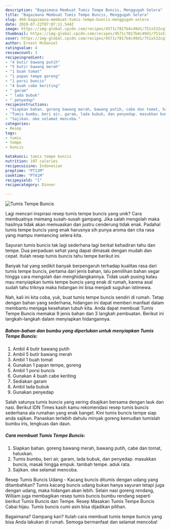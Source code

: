 ```yaml
---
description: "Bagaimana Membuat Tumis Tempe Buncis, Menggugah Selera"
title: "Bagaimana Membuat Tumis Tempe Buncis, Menggugah Selera"
slug: 469-bagaimana-membuat-tumis-tempe-buncis-menggugah-selera
date: 2020-07-22T07:07:11.544Z
image: https://img-global.cpcdn.com/recipes/4571c7817b4c49d1/751x532cq70/tumis-tempe-buncis-foto-resep-utama.jpg
thumbnail: https://img-global.cpcdn.com/recipes/4571c7817b4c49d1/751x532cq70/tumis-tempe-buncis-foto-resep-utama.jpg
cover: https://img-global.cpcdn.com/recipes/4571c7817b4c49d1/751x532cq70/tumis-tempe-buncis-foto-resep-utama.jpg
author: Ernest McDaniel
ratingvalue: 4
reviewcount: 3
recipeingredient:
- "4 butir bawang putih"
- "5 butir bawang merah"
- "1 buah tomat"
- "1 papan tempe goreng"
- "1 porsi buncis"
- "4 buah cabe keriting"
- " garam"
- " lada bubuk"
- " penyedap"
recipeinstructions:
- "Siapkan bahan. goreng bawang merah, bawang putih, cabe dan tomat, haluskan."
- "Tumis bumbu, beri air, garam, lada bubuk, dan penyedap. masukkan buncis, masak hingga empuk. tambah tempe. aduk rata."
- "Sajikan. oke selamat mencoba."
categories:
- Resep
tags:
- tumis
- tempe
- buncis

katakunci: tumis tempe buncis 
nutrition: 197 calories
recipecuisine: Indonesian
preptime: "PT12M"
cooktime: "PT41M"
recipeyield: "1"
recipecategory: Dinner

---
```



![Tumis Tempe Buncis](https://img-global.cpcdn.com/recipes/4571c7817b4c49d1/751x532cq70/tumis-tempe-buncis-foto-resep-utama.jpg)

Lagi mencari inspirasi resep tumis tempe buncis yang unik? Cara membuatnya memang susah-susah gampang. Jika salah mengolah maka hasilnya tidak akan memuaskan dan justru cenderung tidak enak. Padahal tumis tempe buncis yang enak harusnya sih punya aroma dan cita rasa yang mampu memancing selera kita.

Sayuran tumis buncis tak lagi sederhana lagi berkat kehadiran tahu dan tempe. Dua perpaduan sehat yang dapat dimasak dengan mudah dan cepat. Itulah resep tumis buncis tahu tempe berikut ini.

Banyak hal yang sedikit banyak berpengaruh terhadap kualitas rasa dari tumis tempe buncis, pertama dari jenis bahan, lalu pemilihan bahan segar hingga cara mengolah dan menghidangkannya. Tidak usah pusing kalau mau menyiapkan tumis tempe buncis yang enak di rumah, karena asal sudah tahu triknya maka hidangan ini bisa menjadi suguhan istimewa.


Nah, kali ini kita coba, yuk, buat tumis tempe buncis sendiri di rumah. Tetap dengan bahan yang sederhana, hidangan ini dapat memberi manfaat dalam membantu menjaga kesehatan tubuh kita. Anda dapat membuat Tumis Tempe Buncis memakai 9 jenis bahan dan 3 langkah pembuatan. Berikut ini langkah-langkah dalam menyiapkan hidangannya.

<!--inarticleads1-->

##### Bahan-bahan dan bumbu yang diperlukan untuk menyiapkan Tumis Tempe Buncis:

1. Ambil 4 butir bawang putih
1. Ambil 5 butir bawang merah
1. Ambil 1 buah tomat
1. Gunakan 1 papan tempe, goreng
1. Ambil 1 porsi buncis
1. Gunakan 4 buah cabe keriting
1. Sediakan  garam
1. Ambil  lada bubuk
1. Gunakan  penyedap


Salah satunya tumis buncis yang sering disajikan bersama dengan lauk dan nasi. Berikut IDN Times kasih kamu rekomendasi resep tumis buncis sederhana ala rumahan yang enak banget. Kini tumis buncis tempe siap anda sajikan. Panaskan terlebih dahulu minyak goreng kemudian tumislah bumbu iris, lengkuas dan daun. 

<!--inarticleads2-->

##### Cara membuat Tumis Tempe Buncis:

1. Siapkan bahan. goreng bawang merah, bawang putih, cabe dan tomat, haluskan.
1. Tumis bumbu, beri air, garam, lada bubuk, dan penyedap. masukkan buncis, masak hingga empuk. tambah tempe. aduk rata.
1. Sajikan. oke selamat mencoba.


Resep Tumis Buncis Udang - Kacang buncis ditumis dengan udang yang ditambahkan? Tumis kacang buncis udang bukan hanya sayuran tetapi juga dengan udang, maka hidangan akan lebih. Selain nasi goreng rendang, William juga membagikan resep tumis buncis bumbu rendang seperti berikut Tumis Buncis dan Tempe. Resep Masakan Tumis Tempe Buncis Cabai hijau. Tumis buncis cumi asin bisa dijadikan pilihan. 

Bagaimana? Gampang kan? Itulah cara membuat tumis tempe buncis yang bisa Anda lakukan di rumah. Semoga bermanfaat dan selamat mencoba!

